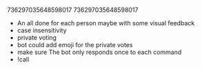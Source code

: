 736297035648598017
736297035648598017
- An all done for each person maybe with some visual feedback
- case insensitivity
- private voting
- bot could add emoji for the private votes
- make sure The bot only responds once to each command
- !call